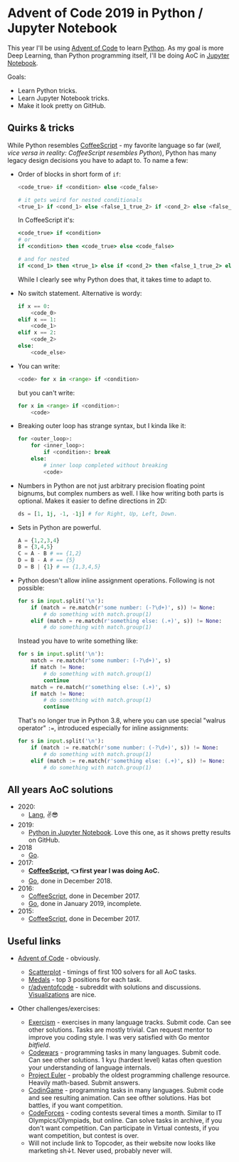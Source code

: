 # Advent of Code 2019 in Python / Jupyter Notebook

This year I'll be using [Advent of Code](https://adventofcode.com/2019/) to learn [Python](https://www.python.org/).
As my goal is more Deep Learning, than Python programming itself, I'll be doing AoC in [Jupyter Notebook](https://jupyter.org/).

Goals:

* Learn Python tricks.
* Learn Jupyter Notebook tricks.
* Make it look pretty on GitHub.

## Quirks & tricks

While Python resembles [CoffeeScript](https://coffeescript.org/) - my favorite language so far (*well, vice versa in reality: CoffeeScript resembles Python*), Python has many legacy design decisions you have to adapt to. To name a few:

* Order of blocks in short form of `if`:

  ```python
  <code_true> if <condition> else <code_false>

  # it gets weird for nested conditionals
  <true_1> if <cond_1> else <false_1_true_2> if <cond_2> else <false_1_false_2>
  ```

  In CoffeeScript it's:

  ```coffeescript
  <code_true> if <condition>
  # or
  if <condition> then <code_true> else <code_false>

  # and for nested
  if <cond_1> then <true_1> else if <cond_2> then <false_1_true_2> else <false_1_false_2>
  ```

  While I clearly see why Python does that, it takes time to adapt to.

* No switch statement. Alternative is wordy:

  ```python
  if x == 0:
      <code_0>
  elif x == 1:
      <code_1>
  elif x == 2:
      <code_2>
  else:
      <code_else>
  ```

* You can write:

  ```python
  <code> for x in <range> if <condition>
  ```

  but you can't write:

  ```python
  for x in <range> if <condition>:
      <code>
  ```

* Breaking outer loop has strange syntax, but I kinda like it:

  ```python
  for <outer_loop>:
      for <inner_loop>:
          if <condition>: break
      else:
          # inner loop completed without breaking
          <code>
  ```

* Numbers in Python are not just arbitrary precision floating point bignums, but complex numbers as well. I like how writing both parts is optional. Makes it easier to define directions in 2D:

  ```python
  ds = [1, 1j, -1, -1j] # for Right, Up, Left, Down.
  ```

* Sets in Python are powerful.

  ```python
  A = {1,2,3,4}
  B = {3,4,5}
  C = A - B # == {1,2}
  D = B - A # == {5}
  D = B | {1} # == {1,3,4,5}
  ```

* Python doesn't allow inline assignment operations. Following is not possible:

  ```python
  for s in input.split('\n'):
      if (match = re.match(r'some number: (-?\d+)', s)) != None:
          # do something with match.group(1)
      elif (match = re.match(r'something else: (.+)', s)) != None:
          # do something with match.group(1)
  ```

  Instead you have to write something like:

  ```python
  for s in input.split('\n'):
      match = re.match(r'some number: (-?\d+)', s)
      if match != None:
          # do something with match.group(1)
          continue
      match = re.match(r'something else: (.+)', s)
      if match != None:
          # do something with match.group(1)
          continue
  ```

  That's no longer true in Python 3.8, where you can use special "walrus operator" `:=`, introduced especially for inline assignments:

  ```python
  for s in input.split('\n'):
      if (match := re.match(r'some number: (-?\d+)', s)) != None:
          # do something with match.group(1)
      elif (match := re.match(r'something else: (.+)', s)) != None:
          # do something with match.group(1)
  ```

## All years AoC solutions

* 2020:
  * [Lang](https://github.com/metalim/metalim.adventofcode.2020.lang), ✌😎
* 2019:
  * [Python in Jupyter Notebook](https://github.com/metalim/metalim.adventofcode.2019.python). Love this one, as it shows pretty results on GitHub.
* 2018
  * [Go](https://github.com/metalim/metalim.adventofcode.2018.go).
* 2017:
  * **[CoffeeScript](https://github.com/metalim/metalim.adventofcode.2017), 👈 first year I was doing AoC.**
  * [Go](https://github.com/metalim/metalim.adventofcode.2017.go), done in December 2018.
* 2016:
  * [CoffeeScript](https://github.com/metalim/metalim.adventofcode.2016), done in December 2017.
  * [Go](https://github.com/metalim/metalim.adventofcode.2016.go), done in January 2019, incomplete.
* 2015:
  * [CoffeeScript](https://github.com/metalim/metalim.adventofcode.2015), done in December 2017.

## Useful links

* [Advent of Code](https://adventofcode.com/) - obviously.
  * [Scatterplot](http://www.maurits.vdschee.nl/scatterplot/) - timings of first 100 solvers for all AoC tasks.
  * [Medals](http://www.maurits.vdschee.nl/scatterplot/medals.html) - top 3 positions for each task.
  * [r/adventofcode](https://www.reddit.com/r/adventofcode/) - subreddit with solutions and discussions. [Visualizations](https://www.reddit.com/r/adventofcode/search?q=flair_name%3A%22Visualization%22&restrict_sr=1&sort=new) are nice.

* Other challenges/exercises:
  * [Exercism](https://exercism.io/) - exercises in many language tracks. Submit code. Can see other solutions. Tasks are mostly trivial. Can request mentor to improve you coding style. I was very satisfied with Go mentor *bitfield*.
  * [Codewars](https://www.codewars.com/) - programming tasks in many languages. Submit code. Can see other solutions. 1 kyu (hardest level) katas often question your understanding of language internals.
  * [Project Euler](https://projecteuler.net/) - probably the oldest programming challenge resource. Heavily math-based. Submit answers.
  * [CodinGame](https://www.codingame.com/) - programming tasks in many languages. Submit code and see resulting animation. Can see ofther solutions. Has bot battles, if you want competition.
  * [CodeForces](https://codeforces.com/) - coding contests several times a month. Similar to IT Olympics/Olympiads, but online. Can solve tasks in archive, if you don't want competition. Can participate in Virtual contests, if you want competition, but contest is over.
  * Will not include link to Topcoder, as their website now looks like marketing sh↓t. Never used, probably never will.
